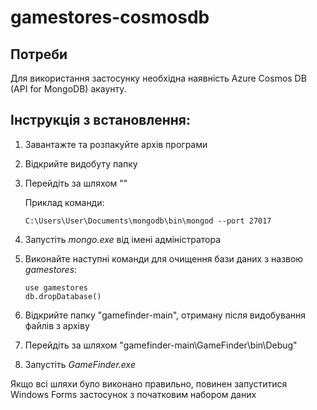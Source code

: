 # gamestores-cosmosdb

## Потреби
Для використання застосунку необхідна наявність Azure Cosmos DB (API for MongoDB) акаунту.

## Інструкція з встановлення:
1. Завантажте та розпакуйте архів програми
2. Відкрийте видобуту папку
3. Перейдіть за шляхом ""

   Приклад команди:
   ```
   C:\Users\User\Documents\mongodb\bin\mongod --port 27017
   ```
4. Запустіть *mongo.exe* від імені адміністратора
5. Виконайте наступні команди для очищення бази даних з назвою *gamestores*:
   ```
   use gamestores
   db.dropDatabase()
   ```
6. Відкрийте папку "gamefinder-main", отриману після видобування файлів з архіву
7. Перейдіть за шляхом "gamefinder-main\GameFinder\bin\Debug"
8. Запустіть *GameFinder.exe*

Якщо всі шляхи було виконано правильно, повинен запуститися Windows Forms застосунок з початковим набором даних
